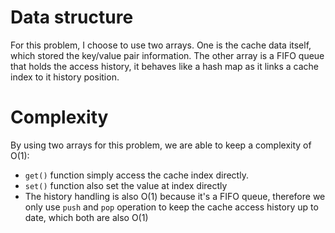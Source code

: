 # Data structure

For this problem, I choose to use two arrays. One is the cache data itself, which stored the key/value pair information. The other array is a FIFO queue that holds the access history, it behaves like a hash map as it links a cache index to it history position.

# Complexity

By using two arrays for this problem, we are able to keep a complexity of O(1):

* `get()` function simply access the cache index directly.
* `set()` function also set the value at index directly
* The history handling is also O(1) because it's a FIFO queue, therefore we only use `push` and `pop` operation to keep the cache access history up to date, which both are also O(1)